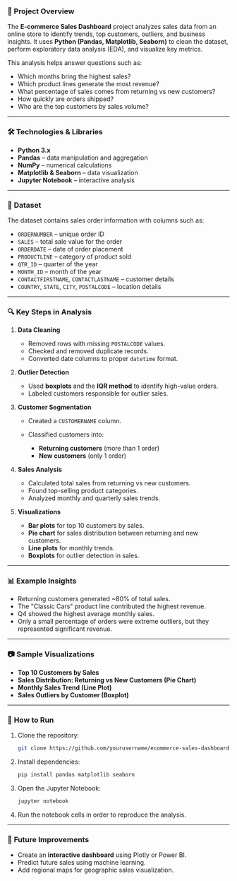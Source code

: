 ### 📌 Project Overview

The **E-commerce Sales Dashboard** project analyzes sales data from an online store to identify trends, top customers, outliers, and business insights.
It uses **Python (Pandas, Matplotlib, Seaborn)** to clean the dataset, perform exploratory data analysis (EDA), and visualize key metrics.

This analysis helps answer questions such as:

* Which months bring the highest sales?
* Which product lines generate the most revenue?
* What percentage of sales comes from returning vs new customers?
* How quickly are orders shipped?
* Who are the top customers by sales volume?

---

### 🛠 **Technologies & Libraries**

* **Python 3.x**
* **Pandas** – data manipulation and aggregation
* **NumPy** – numerical calculations
* **Matplotlib & Seaborn** – data visualization
* **Jupyter Notebook** – interactive analysis

---

### 📂 **Dataset**

The dataset contains sales order information with columns such as:

* `ORDERNUMBER` – unique order ID
* `SALES` – total sale value for the order
* `ORDERDATE` – date of order placement
* `PRODUCTLINE` – category of product sold
* `QTR_ID` – quarter of the year
* `MONTH_ID` – month of the year
* `CONTACTFIRSTNAME`, `CONTACTLASTNAME` – customer details
* `COUNTRY`, `STATE`, `CITY`, `POSTALCODE` – location details

---

### 🔍 **Key Steps in Analysis**

1. **Data Cleaning**

   * Removed rows with missing `POSTALCODE` values.
   * Checked and removed duplicate records.
   * Converted date columns to proper `datetime` format.

2. **Outlier Detection**

   * Used **boxplots** and the **IQR method** to identify high-value orders.
   * Labeled customers responsible for outlier sales.

3. **Customer Segmentation**

   * Created a `CUSTOMERNAME` column.
   * Classified customers into:

     * **Returning customers** (more than 1 order)
     * **New customers** (only 1 order)

4. **Sales Analysis**

   * Calculated total sales from returning vs new customers.
   * Found top-selling product categories.
   * Analyzed monthly and quarterly sales trends.

5. **Visualizations**

   * **Bar plots** for top 10 customers by sales.
   * **Pie chart** for sales distribution between returning and new customers.
   * **Line plots** for monthly trends.
   * **Boxplots** for outlier detection in sales.

---

### 📊 **Example Insights**

* Returning customers generated \~80% of total sales.
* The "Classic Cars" product line contributed the highest revenue.
* Q4 showed the highest average monthly sales.
* Only a small percentage of orders were extreme outliers, but they represented significant revenue.

---

### 📷 **Sample Visualizations**

* **Top 10 Customers by Sales**
* **Sales Distribution: Returning vs New Customers (Pie Chart)**
* **Monthly Sales Trend (Line Plot)**
* **Sales Outliers by Customer (Boxplot)**

---

### 🚀 **How to Run**

1. Clone the repository:

   ```bash
   git clone https://github.com/yourusername/ecommerce-sales-dashboard.git
   ```
2. Install dependencies:

   ```bash
   pip install pandas matplotlib seaborn
   ```
3. Open the Jupyter Notebook:

   ```bash
   jupyter notebook
   ```
4. Run the notebook cells in order to reproduce the analysis.

---

### 📌 **Future Improvements**

* Create an **interactive dashboard** using Plotly or Power BI.
* Predict future sales using machine learning.
* Add regional maps for geographic sales visualization.

